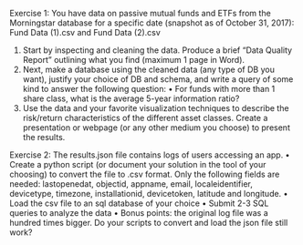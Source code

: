 Exercise 1:
You have data on passive mutual funds and ETFs from the Morningstar database for a specific date (snapshot as of October 31, 2017): Fund Data (1).csv and Fund Data (2).csv
1.	Start by inspecting and cleaning the data. Produce a brief “Data Quality Report” outlining what you find (maximum 1 page in Word). 
2.	Next, make a database using the cleaned data (any type of DB you want), justify your choice of DB and schema, and write a query of some kind to answer the following question:
•	For funds with more than 1 share class, what is the average 5-year information ratio?
3.	Use the data and your favorite visualization techniques to describe the risk/return characteristics of the different asset classes. Create a presentation or webpage (or any other medium you choose) to present the results. 



Exercise 2:
The results.json file contains logs of users accessing an app. 
•	Create a python script (or document your solution in the tool of your choosing) to convert the file to .csv format. Only the following fields are needed: lastopenedat, objectid, appname, email, localeidentifier, devicetype, timezone, installationid, devicetoken, latitude and longitude.
•	Load the csv file to an sql database of your choice
•	Submit 2-3 SQL queries to analyze the data
•	Bonus points: the original log file was a hundred times bigger. Do your scripts to convert and load the json file still work?
